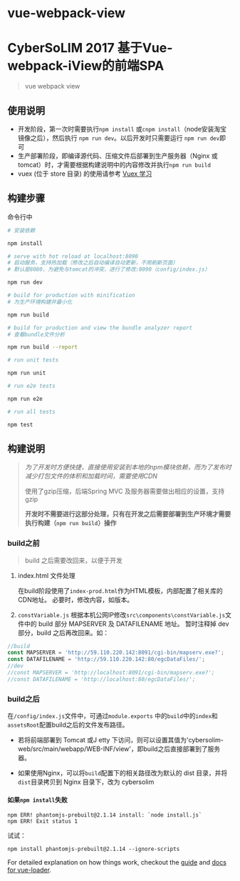 # vue-webpack-view
# CyberSoLIM 2017 基于Vue-webpack-iView的前端SPA
> vue webpack view

## 使用说明
- 开发阶段，第一次时需要执行`npm install` 或`cnpm install`（node安装淘宝镜像之后），然后执行 `npm run dev`。以后开发时只需要运行 `npm run dev`即可
- 生产部署阶段，即编译源代码、压缩文件后部署到生产服务器（Nginx 或 tomcat）时，才需要根据构建说明中的内容修改并执行`npm run build`
- vuex (位于 store 目录) 的使用请参考 [Vuex 学习](https://github.com/lreis2415/DevelopMemo/blob/master/Javascript/Vue/Vuex-%E5%AD%A6%E4%B9%A0.md)

## 构建步骤
命令行中
``` bash
# 安装依赖

npm install

# serve with hot reload at localhost:8090
# 启动服务，支持热加载（修改之后自动编译自动更新，不用刷新页面）
# 默认是8080，为避免与tomcat的冲突，进行了修改:8090（config/index.js）

npm run dev

# build for production with minification
# 为生产环境构建并最小化

npm run build

# build for production and view the bundle analyzer report
# 查看bundle文件分析

npm run build --report

# run unit tests

npm run unit

# run e2e tests

npm run e2e

# run all tests

npm test
```

## 构建说明
>  *为了开发时方便快捷，直接使用安装到本地的npm模块依赖，而为了发布时减少打包文件的体积和加载时间，需要使用CDN*
>
> 使用了gzip压缩，后端Spring MVC 及服务器需要做出相应的设置，支持gzip
>
> **开发时不需要进行这部分处理，只有在开发之后需要部署到生产环境才需要执行构建（`npm run build`）操作**


### build之前
> build 之后需要改回来，以便于开发

1. index.html 文件处理

   在build阶段使用了`index-prod.html`作为HTML模板，内部配置了相关库的CDN地址。
   必要时，修改内容，如版本。

2. `constVariable.js`
根据本机公网IP修改`src\components\constVariable.js`文件中的 build 部分 MAPSERVER 及  DATAFILENAME 地址。
暂时注释掉 dev 部分，build 之后再改回来。如：
```javascript
//build
const MAPSERVER = 'http://59.110.220.142:8091/cgi-bin/mapserv.exe?';
const DATAFILENAME = 'http://59.110.220.142:80/egcDataFiles/';
//dev
//const MAPSERVER = 'http://localhost:8091/cgi-bin/mapserv.exe?';
//const DATAFILENAME = 'http://localhost:80/egcDataFiles/';
```

### build之后
  在`/config/index.js`文件中，可通过`module.exports` 中的`build`中的`index`和`assetsRoot`配置build之后的文件发布路径。

  - 若将前端部署到 Tomcat 或J etty 下访问，则可以设置其值为'cybersolim-web/src/main/webapp/WEB-INF/view'，即build之后直接部署到了服务器。

  - 如果使用Nginx，可以将`build`配置下的相关路径改为默认的 dist 目录，并将`dist`目录拷贝到 Nginx 目录下，改为 cybersolim


#### 如果`npm install`失败
```shell
npm ERR! phantomjs-prebuilt@2.1.14 install: `node install.js`
npm ERR! Exit status 1
```
试试：

`npm install phantomjs-prebuilt@2.1.14 --ignore-scripts`

For detailed explanation on how things work, checkout the [guide](http://vuejs-templates.github.io/webpack/) and [docs for vue-loader](http://vuejs.github.io/vue-loader).
